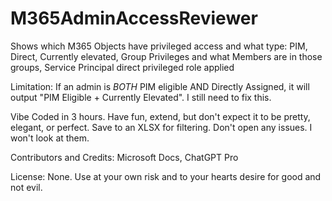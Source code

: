 # M365AdminAccessReviewer
Shows which M365 Objects have privileged access and what type: 
PIM, 
Direct, 
Currently elevated, 
Group Privileges and what Members are in those groups, 
Service Principal direct privileged role applied

Limitation: If an admin is *BOTH* PIM eligible AND Directly Assigned, it will output "PIM Eligible + Currently Elevated".  I still need to fix this.

Vibe Coded in 3 hours.  Have fun, extend, but don't expect it to be pretty, elegant, or perfect. Save to an XLSX for filtering. Don't open any issues. I won't look at them.

Contributors and Credits:
Microsoft Docs, 
ChatGPT Pro

License: None. Use at your own risk and to your hearts desire for good and not evil.


